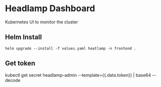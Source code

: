 # Headlamp Dashboard

Kubernetes UI to monitor the cluster

## Helm Install

```
helm upgrade --install -f values.yaml heatlamp -n frontend .
```

## Get token

kubectl get secret headlamp-admin --template=\{\{.data.token\}\} | base64 --decode
